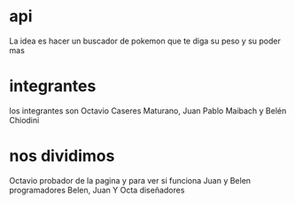 # api
La idea es hacer un buscador de pokemon  que te diga su peso y su poder mas 
# integrantes
los integrantes son Octavio Caseres Maturano, Juan Pablo Maibach y Belén Chiodini
# nos dividimos
Octavio probador de la pagina y para ver si funciona 
Juan y Belen programadores 
Belen, Juan Y Octa diseñadores 
